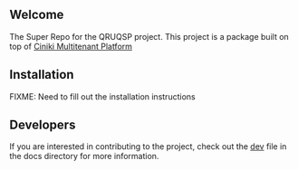 Welcome
------
The Super Repo for the QRUQSP project. This project is a package built on top of [Ciniki Multitenant Platform](http://ciniki.org/)


Installation
------------

FIXME: Need to fill out the installation instructions


Developers
----------

If you are interested in contributing to the project, check out the [dev](docs/dev.md) file in the docs directory for more information.


